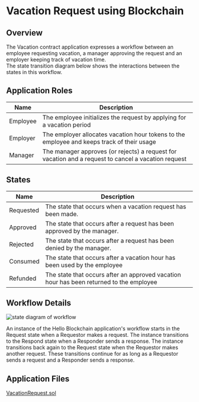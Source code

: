 Vacation Request using Blockchain
==================================

Overview
---------

The Vacation contract application expresses a workflow between an employee requesting vacation,
a manager approving the request and an employer keeping track of vacation time.  
The state transition diagram below shows the interactions between the states in this workflow. 

Application Roles 
------------------

| Name  |  Description |
|------------|-------------------------------------------------------------------------------------------|
| Employee  |  The employee initializes the request by applying for a vacation period                                 |
| Employer |  The employer allocates vacation hour tokens to the employee and keeps track of their usage | |
| Manager |  The manager approves (or rejects) a request for vacation and a request to cancel a vacation request |


States 
-------

| Name  |  Description |
|----------|-------------------------------------------------------------------------------------------|
| Requested  | The state that occurs when a vacation request has been made.  |
| Approved  | The state that occurs after a request has been approved by the manager.  |
| Rejected  | The state that occurs after a request has been denied by the manager.  |
| Consumed  | The state that occurs after a vacation hour has been used by the employee  |
| Refunded  | The state that occurs after an approved vacation hour has been returned to the employee  |
 

Workflow Details
----------------

![state diagram of workflow](media/5aba06dd9b98e017f7031946d0187fb7.png)
 
An instance of the Hello Blockchain application's workflow starts in the Request
state when a Requestor makes a request.  The instance transitions to the Respond
state when a Responder sends a response.  The instance transitions back again to
the Request state when the Requestor makes another request.  These transitions
continue for as long as a Requestor sends a request and a Responder sends a
response. 

Application Files
-----------------

[VacationRequest.sol](..\ethereum\contracts\VacationRequest.sol)